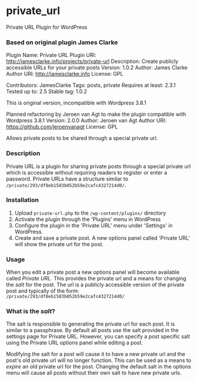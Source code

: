 private_url
===========

Private URL Plugin for WordPress

### Based on original plugin James Clarke ###

Plugin Name: Private URL
Plugin URI: http://jamesclarke.info/projects/private-url
Description: Create publicly accessible URLs for your private posts
Version: 1.0.2
Author: James Clarke
Author URI: http://jamesclarke.info
License: GPL


Contributors: JamesClarke
Tags: posts, private
Requires at least: 2.3.1
Tested up to: 2.5
Stable tag: 1.0.2

This is original version, incompatible with Wordpress 3.8.1

Planned refactoring by Jeroen van Agt to make the plugin compatible with Wordpress 3.8.1
Version: 2.0.0
Author: Jeroen van Agt
Author URI: https://github.com/jeroenvanagt 
License: GPL

Allows private posts to be shared through a special private url.

### Description ###

Private URL is a plugin for sharing private posts through a special
private url which is accessible without requiring readers to register or
enter a password.  Private URLs have a structure similar to
`/private/293/df8eb1583b052b59e2cafc4327214d0/`.

### Installation ###

1. Upload `private-url.php` to the `/wp-content/plugins/` directory
1. Activate the plugin through the 'Plugins' menu in WordPress
1. Configure the plugin in the 'Private URL' menu under 'Settings' in
   WordPress.
1. Create and save a private post.  A new options panel called 'Private
   URL' will show the private url for the post.

### Usage ###

When you edit a private post a new options panel will become available
called *Private URL*.  This provides the private url and a means for
changing the *salt* for the post.  The url is a publicly accessible
version of the private post and typically of the form:
`/private/293/df8eb1583b052b59e2cafc4327214d0/`

### What is the *salt*?

The salt is responsible to generating the private url for each post.  It
is similar to a passphrase.  By default all posts use the salt provided
in the settings page for Private URL.  However, you can specify a post
specific salt using the Private URL options panel while editing a post.

Modifying the salt for a post will cause it to have a new private url
and the post's old private url will no longer function.  This can be
used as a means to *expire* an old private url for the post.  Changing
the default salt in the options menu will cause all posts without their
own salt to have new private urls.
